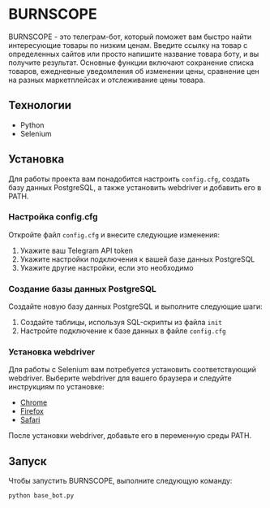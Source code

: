 # BURNSCOPE

BURNSCOPE - это телеграм-бот, который поможет вам быстро найти интересующие товары по низким ценам. Введите ссылку на товар с определенных сайтов или просто напишите название товара боту, и вы получите результат. Основные функции включают сохранение списка товаров, ежедневные уведомления об изменении цены, сравнение цен на разных маркетплейсах и отслеживание цены товара.

## Технологии

- Python
- Selenium

## Установка

Для работы проекта вам понадобится настроить `config.cfg`, создать базу данных PostgreSQL, а также установить webdriver и добавить его в PATH.

### Настройка config.cfg

Откройте файл `config.cfg` и внесите следующие изменения:

1. Укажите ваш Telegram API token
2. Укажите настройки подключения к вашей базе данных PostgreSQL
3. Укажите другие настройки, если это необходимо

### Создание базы данных PostgreSQL

Создайте новую базу данных PostgreSQL и выполните следующие шаги:

1. Создайте таблицы, используя SQL-скрипты из файла `init`
2. Настройте подключение к базе данных в файле `config.cfg`

### Установка webdriver

Для работы с Selenium вам потребуется установить соответствующий webdriver. Выберите webdriver для вашего браузера и следуйте инструкциям по установке:

- [Chrome](https://sites.google.com/a/chromium.org/chromedriver/downloads)
- [Firefox](https://github.com/mozilla/geckodriver/releases)
- [Safari](https://webkit.org/blog/6900/webdriver-support-in-safari-10/)

После установки webdriver, добавьте его в переменную среды PATH.

## Запуск

Чтобы запустить BURNSCOPE, выполните следующую команду:

```
python base_bot.py
```
